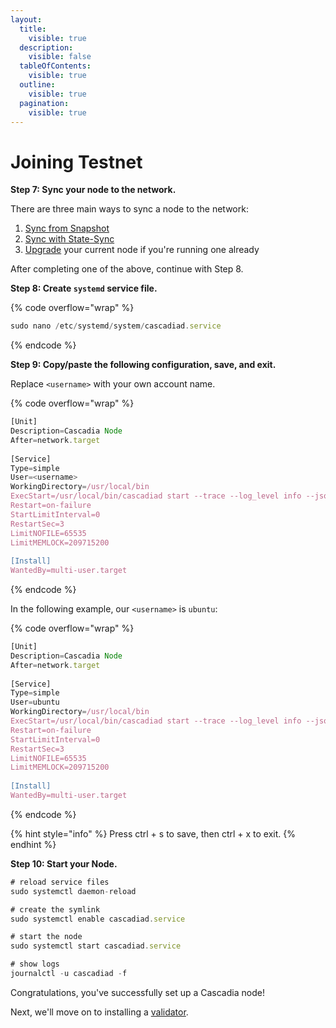 ```yaml
---
layout:
  title:
    visible: true
  description:
    visible: false
  tableOfContents:
    visible: true
  outline:
    visible: true
  pagination:
    visible: true
---
```


# Joining Testnet

**Step 7: Sync your node to the network.**

There are three main ways to sync a node to the network:

1. [Sync from Snapshot](sync-from-snapshot.md)
2. [Sync with State-Sync](state-sync.md)
3. [Upgrade](upgrade/) your current node if you're running one already

After completing one of the above, continue with Step 8.



**Step 8: Create `systemd` service file.**

{% code overflow="wrap" %}
```javascript
sudo nano /etc/systemd/system/cascadiad.service
```
{% endcode %}



**Step 9: Copy/paste the following configuration, save, and exit.**

Replace `<username>` with your own account name.

{% code overflow="wrap" %}
```javascript
[Unit]
Description=Cascadia Node
After=network.target
 
[Service]
Type=simple
User=<username>
WorkingDirectory=/usr/local/bin
ExecStart=/usr/local/bin/cascadiad start --trace --log_level info --json-rpc.api eth,txpool,personal,net,debug,web3 --api.enable
Restart=on-failure
StartLimitInterval=0
RestartSec=3
LimitNOFILE=65535
LimitMEMLOCK=209715200
 
[Install]
WantedBy=multi-user.target
```
{% endcode %}

In the following example, our `<username>` is `ubuntu`:

{% code overflow="wrap" %}
```javascript
[Unit]
Description=Cascadia Node
After=network.target
 
[Service]
Type=simple
User=ubuntu
WorkingDirectory=/usr/local/bin
ExecStart=/usr/local/bin/cascadiad start --trace --log_level info --json-rpc.api eth,txpool,personal,net,debug,web3 --api.enable
Restart=on-failure
StartLimitInterval=0
RestartSec=3
LimitNOFILE=65535
LimitMEMLOCK=209715200
 
[Install]
WantedBy=multi-user.target
```
{% endcode %}

{% hint style="info" %}
Press ctrl + s to save, then ctrl + x to exit.
{% endhint %}



**Step 10: Start your Node.**

```javascript
# reload service files
sudo systemctl daemon-reload
```

```javascript
# create the symlink
sudo systemctl enable cascadiad.service
```

```javascript
# start the node
sudo systemctl start cascadiad.service
```

```javascript
# show logs
journalctl -u cascadiad -f
```



Congratulations, you've successfully set up a Cascadia node!

Next, we'll move on to installing a [validator](../installation.md).

